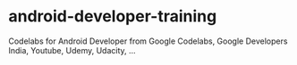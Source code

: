 # android-developer-training
Codelabs for Android Developer from Google Codelabs, Google Developers India, Youtube, Udemy, Udacity, ...
